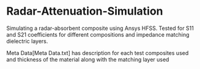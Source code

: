# Radar-Attenuation-Simulation
Simulating a radar-absorbent composite using Ansys HFSS. Tested for S11 and S21 coefficients for different compositions and impedance matching dielectric layers.

Meta Data[Meta Data.txt] has description for each test composites used and thickness of the material along with the matching layer used
